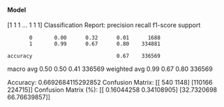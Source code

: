 #### Model
[1 1 1 ... 1 1 1]
Classification Report:
              precision    recall  f1-score   support

           0       0.00      0.32      0.01      1688
           1       0.99      0.67      0.80    334881

    accuracy                           0.67    336569
   macro avg       0.50      0.50      0.41    336569
weighted avg       0.99      0.67      0.80    336569

Accuracy: 0.6692684115292852
Confusion Matrix:
[[   540   1148]
 [110166 224715]]
Confusion Matrix (%):
[[ 0.16044258  0.34108905]
 [32.7320698  66.76639857]]
